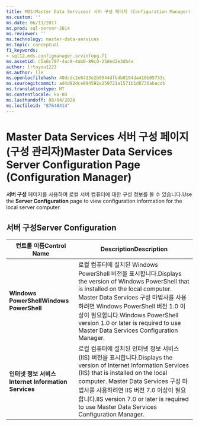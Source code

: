 ```yaml
---
title: MDS(Master Data Services) 서버 구성 페이지 (Configuration Manager) | Microsoft Docs
ms.custom: ''
ms.date: 06/13/2017
ms.prod: sql-server-2014
ms.reviewer: ''
ms.technology: master-data-services
ms.topic: conceptual
f1_keywords:
- sql12.mds.configmanager.srvinfopg.f1
ms.assetid: c5a6c797-4ac9-4ab0-89c0-25ded2e3db4a
author: lrtoyou1223
ms.author: lle
ms.openlocfilehash: 40dcdc2e6413e2b9944dfbdb0194da410b05733c
ms.sourcegitcommit: ad4d92dce894592a259721a1571b1d8736abacdb
ms.translationtype: MT
ms.contentlocale: ko-KR
ms.lasthandoff: 08/04/2020
ms.locfileid: "87648414"
---
```

# <a name="master-data-services-server-configuration-page-configuration-manager"></a><span data-ttu-id="6c5ec-102">Master Data Services 서버 구성 페이지(구성 관리자)</span><span class="sxs-lookup"><span data-stu-id="6c5ec-102">Master Data Services Server Configuration Page (Configuration Manager)</span></span>
  <span data-ttu-id="6c5ec-103">**서버 구성** 페이지를 사용하여 로컬 서버 컴퓨터에 대한 구성 정보를 볼 수 있습니다.</span><span class="sxs-lookup"><span data-stu-id="6c5ec-103">Use the **Server Configuration** page to view configuration information for the local server computer.</span></span>  
  
## <a name="server-configuration"></a><span data-ttu-id="6c5ec-104">서버 구성</span><span class="sxs-lookup"><span data-stu-id="6c5ec-104">Server Configuration</span></span>  
  
|<span data-ttu-id="6c5ec-105">컨트롤 이름</span><span class="sxs-lookup"><span data-stu-id="6c5ec-105">Control Name</span></span>|<span data-ttu-id="6c5ec-106">Description</span><span class="sxs-lookup"><span data-stu-id="6c5ec-106">Description</span></span>|  
|------------------|-----------------|  
|<span data-ttu-id="6c5ec-107">**Windows PowerShell**</span><span class="sxs-lookup"><span data-stu-id="6c5ec-107">**Windows PowerShell**</span></span>|<span data-ttu-id="6c5ec-108">로컬 컴퓨터에 설치된 Windows PowerShell 버전을 표시합니다.</span><span class="sxs-lookup"><span data-stu-id="6c5ec-108">Displays the version of Windows PowerShell that is installed on the local computer.</span></span> <span data-ttu-id="6c5ec-109">Master Data Services 구성 마법사를 사용하려면 Windows PowerShell 버전 1.0 이상이 필요합니다.</span><span class="sxs-lookup"><span data-stu-id="6c5ec-109">Windows PowerShell version 1.0 or later is required to use Master Data Services Configuration Manager.</span></span>|  
|<span data-ttu-id="6c5ec-110">**인터넷 정보 서비스**</span><span class="sxs-lookup"><span data-stu-id="6c5ec-110">**Internet Information Services**</span></span>|<span data-ttu-id="6c5ec-111">로컬 컴퓨터에 설치된 인터넷 정보 서비스(IIS) 버전을 표시합니다.</span><span class="sxs-lookup"><span data-stu-id="6c5ec-111">Displays the version of Internet Information Services (IIS) that is installed on the local computer.</span></span> <span data-ttu-id="6c5ec-112">Master Data Services 구성 마법사를 사용하려면 IIS 버전 7.0 이상이 필요합니다.</span><span class="sxs-lookup"><span data-stu-id="6c5ec-112">IIS version 7.0 or later is required to use Master Data Services Configuration Manager.</span></span>|  
  
  
